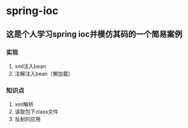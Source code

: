 # spring-ioc

## 这是个人学习spring ioc并模仿其码的一个简易案例

### 实现

1. xml注入bean
2. 注解注入bean（懒加载）

### 知识点

1. xml解析
2. 读取包下class文件
3. 反射的应用
